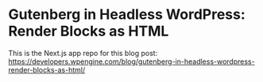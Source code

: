 # Gutenberg in Headless WordPress: Render Blocks as HTML

This is the Next.js app repo for this blog post:
https://developers.wpengine.com/blog/gutenberg-in-headless-wordpress-render-blocks-as-html/
